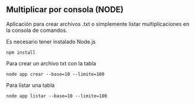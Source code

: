 ## Multiplicar por consola (NODE)

Aplicación para crear archivos .txt o simplemente listar multiplicaciones en 
la consola de comandos.

Es necesario tener instalado Node.js

```
npm install
```

Para crear un archivo txt con la tabla
```
node app crear --base=10 --limite=100
```

Para listar una tabla
```
node app listar --base=10 --limite=100
```
